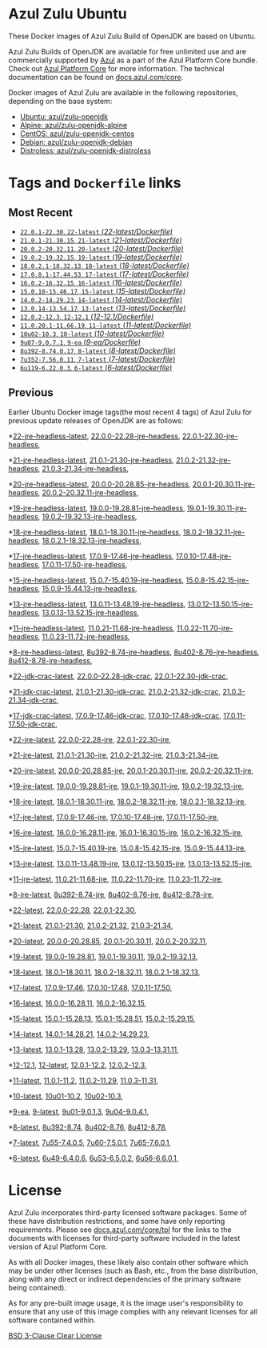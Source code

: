 Azul Zulu Ubuntu
================

These Docker images of Azul Zulu Build of OpenJDK are based on Ubuntu.

Azul Zulu Builds of OpenJDK are available for free unlimited use and are commercially supported by [Azul][1] as a part of the Azul Platform Core bundle.
Check out [Azul Platform Core][2] for more information. The technical documentation can be found on [docs.azul.com/core][3].

Docker images of Azul Zulu are available in the following repositories, depending on the base system:

  * [Ubuntu: azul/zulu-openjdk][4]
  * [Alpine: azul/zulu-openjdk-alpine][5]
  * [CentOS: azul/zulu-openjdk-centos][6]
  * [Debian: azul/zulu-openjdk-debian][7]
  * [Distroless: azul/zulu-openjdk-distroless][8]

Tags and `Dockerfile` links
===========================

Most Recent
-----------


  * [`22.0.1-22.30`, `22-latest` (*22-latest/Dockerfile)*][11]
  * [`21.0.1-21.30.15`, `21-latest` (*21-latest/Dockerfile)*][23]
  * [`20.0.2-20.32.11`, `20-latest` (*20-latest/Dockerfile)*][47]
  * [`19.0.2-19.32.15`, `19-latest` (*19-latest/Dockerfile)*][59]
  * [`18.0.2.1-18.32.13`, `18-latest` (*18-latest/Dockerfile)*][72]
  * [`17.0.8.1-17.44.53`, `17-latest` (*17-latest/Dockerfile)*][84]
  * [`16.0.2-16.32.15`, `16-latest` (*16-latest/Dockerfile)*][139]
  * [`15.0.10-15.46.17`, `15-latest` (*15-latest/Dockerfile)*][146]
  * [`14.0.2-14.29.23`, `14-latest` (*14-latest/Dockerfile)*][168]
  * [`13.0.14-13.54.17`, `13-latest` (*13-latest/Dockerfile)*][171]
  * [`12.0.2-12.3`, `12-12.1` (*12-12.1/Dockerfile)*][196]
  * [`11.0.20.1-11.66.19`, `11-latest` (*11-latest/Dockerfile)*][200]
  * [`10u02-10.3`, `10-latest` (*10-latest/Dockerfile)*][254]
  * [`9u07-9.0.7.1`, `9-ea` (*9-ea/Dockerfile)*][257]
  * [`8u392-8.74.0.17`, `8-latest` (*8-latest/Dockerfile)*][262]
  * [`7u352-7.56.0.11`, `7-latest` (*7-latest/Dockerfile)*][338]
  * [`6u119-6.22.0.3`, `6-latest` (*6-latest/Dockerfile)*][376]

Previous
--------

Earlier Ubuntu Docker image tags(the most recent 4 tags) of Azul Zulu for previous update releases of OpenJDK are as follows:


  *[22-jre-headless-latest][20],
  [22.0.0-22.28-jre-headless][21],
  [22.0.1-22.30-jre-headless][22],
  
  *[21-jre-headless-latest][39],
  [21.0.1-21.30-jre-headless][42],
  [21.0.2-21.32-jre-headless][43],
  [21.0.3-21.34-jre-headless][44],
  
  
  
  *[20-jre-headless-latest][55],
  [20.0.0-20.28.85-jre-headless][56],
  [20.0.1-20.30.11-jre-headless][57],
  [20.0.2-20.32.11-jre-headless][58],
  
  *[19-jre-headless-latest][68],
  [19.0.0-19.28.81-jre-headless][69],
  [19.0.1-19.30.11-jre-headless][70],
  [19.0.2-19.32.13-jre-headless][71],
  
  *[18-jre-headless-latest][80],
  [18.0.1-18.30.11-jre-headless][81],
  [18.0.2-18.32.11-jre-headless][82],
  [18.0.2.1-18.32.13-jre-headless][83],
  
  *[17-jre-headless-latest][118],
  [17.0.9-17.46-jre-headless][123],
  [17.0.10-17.48-jre-headless][124],
  [17.0.11-17.50-jre-headless][125],
  
  
  
  
  
  
  
  
  
  
  
  
  
  *[15-jre-headless-latest][163],
  [15.0.7-15.40.19-jre-headless][164],
  [15.0.8-15.42.15-jre-headless][165],
  [15.0.9-15.44.13-jre-headless][166],
  
  
  *[13-jre-headless-latest][191],
  [13.0.11-13.48.19-jre-headless][192],
  [13.0.12-13.50.15-jre-headless][193],
  [13.0.13-13.52.15-jre-headless][194],
  
  
  *[11-jre-headless-latest][239],
  [11.0.21-11.68-jre-headless][242],
  [11.0.22-11.70-jre-headless][243],
  [11.0.23-11.72-jre-headless][244],
  
  
  
  
  
  
  
  
  
  
  *[8-jre-headless-latest][325],
  [8u392-8.74-jre-headless][326],
  [8u402-8.76-jre-headless][327],
  [8u412-8.78-jre-headless][328],
  
  
  
  
  
  
  
  
  
  
  *[22-jdk-crac-latest][17],
  [22.0.0-22.28-jdk-crac][18],
  [22.0.1-22.30-jdk-crac][19],
  
  *[21-jdk-crac-latest][33],
  [21.0.1-21.30-jdk-crac][36],
  [21.0.2-21.32-jdk-crac][37],
  [21.0.3-21.34-jdk-crac][38],
  
  
  
  *[17-jdk-crac-latest][104],
  [17.0.9-17.46-jdk-crac][117],
  [17.0.10-17.48-jdk-crac][119],
  [17.0.11-17.50-jdk-crac][120],
  
  
  
  
  *[22-jre-latest][14],
  [22.0.0-22.28-jre][15],
  [22.0.1-22.30-jre][16],
  
  *[21-jre-latest][27],
  [21.0.1-21.30-jre][30],
  [21.0.2-21.32-jre][31],
  [21.0.3-21.34-jre][32],
  
  
  
  *[20-jre-latest][48],
  [20.0.0-20.28.85-jre][52],
  [20.0.1-20.30.11-jre][53],
  [20.0.2-20.32.11-jre][54],
  
  *[19-jre-latest][60],
  [19.0.0-19.28.81-jre][65],
  [19.0.1-19.30.11-jre][66],
  [19.0.2-19.32.13-jre][67],
  
  *[18-jre-latest][73],
  [18.0.1-18.30.11-jre][77],
  [18.0.2-18.32.11-jre][78],
  [18.0.2.1-18.32.13-jre][79],
  
  *[17-jre-latest][86],
  [17.0.9-17.46-jre][99],
  [17.0.10-17.48-jre][100],
  [17.0.11-17.50-jre][101],
  
  
  
  
  
  
  
  
  
  
  
  
  
  *[16-jre-latest][140],
  [16.0.0-16.28.11-jre][143],
  [16.0.1-16.30.15-jre][144],
  [16.0.2-16.32.15-jre][145],
  
  *[15-jre-latest][147],
  [15.0.7-15.40.19-jre][159],
  [15.0.8-15.42.15-jre][160],
  [15.0.9-15.44.13-jre][161],
  
  
  *[13-jre-latest][174],
  [13.0.11-13.48.19-jre][187],
  [13.0.12-13.50.15-jre][188],
  [13.0.13-13.52.15-jre][189],
  
  
  *[11-jre-latest][207],
  [11.0.21-11.68-jre][226],
  [11.0.22-11.70-jre][227],
  [11.0.23-11.72-jre][228],
  
  
  
  
  
  
  
  
  
  
  *[8-jre-latest][266],
  [8u392-8.74-jre][291],
  [8u402-8.76-jre][292],
  [8u412-8.78-jre][293],
  
  
  
  
  
  
  
  
  
  
  *[22-latest][11],
  [22.0.0-22.28][12],
  [22.0.1-22.30][13],
  
  *[21-latest][23],
  [21.0.1-21.30][24],
  [21.0.2-21.32][25],
  [21.0.3-21.34][26],
  
  
  
  *[20-latest][47],
  [20.0.0-20.28.85][49],
  [20.0.1-20.30.11][50],
  [20.0.2-20.32.11][51],
  
  *[19-latest][59],
  [19.0.0-19.28.81][61],
  [19.0.1-19.30.11][62],
  [19.0.2-19.32.13][63],
  
  
  *[18-latest][72],
  [18.0.1-18.30.11][74],
  [18.0.2-18.32.11][75],
  [18.0.2.1-18.32.13][76],
  
  *[17-latest][84],
  [17.0.9-17.46][85],
  [17.0.10-17.48][87],
  [17.0.11-17.50][88],
  
  
  
  
  
  
  
  
  
  
  
  
  
  *[16-latest][139],
  [16.0.0-16.28.11][141],
  [16.0.2-16.32.15][142],
  
  *[15-latest][146],
  [15.0.1-15.28.13][148],
  [15.0.1-15.28.51][149],
  [15.0.2-15.29.15][150],
  
  
  
  
  
  
  
  
  
  *[14-latest][168],
  [14.0.1-14.28.21][169],
  [14.0.2-14.29.23][170],
  
  *[13-latest][171],
  [13.0.1-13.28][172],
  [13.0.2-13.29][173],
  [13.0.3-13.31.11][175],
  
  
  
  
  
  
  
  
  
  
  
  
  *[12-12.1][196],
  [12-latest][197],
  [12.0.1-12.2][198],
  [12.0.2-12.3][199],
  
  *[11-latest][200],
  [11.0.1-11.2][201],
  [11.0.2-11.29][202],
  [11.0.3-11.31][203],
  
  
  
  
  
  
  
  
  
  
  
  
  
  
  
  
  
  
  
  
  
  
  
  
  
  *[10-latest][254],
  [10u01-10.2][255],
  [10u02-10.3][256],
  
  *[9-ea][257],
  [9-latest][258],
  [9u01-9.0.1.3][259],
  [9u04-9.0.4.1][260],
  
  
  *[8-latest][262],
  [8u392-8.74][263],
  [8u402-8.76][264],
  [8u412-8.78][265],
  
  
  
  
  
  
  
  
  
  
  
  
  
  
  
  
  
  
  
  
  
  
  
  
  
  
  
  
  
  
  
  
  
  
  
  
  
  
  
  
  
  
  
  
  
  
  
  *[7-latest][338],
  [7u55-7.4.0.5][339],
  [7u60-7.5.0.1][340],
  [7u65-7.6.0.1][341],
  
  
  
  
  
  
  
  
  
  
  
  
  
  
  
  
  
  
  
  
  
  
  
  
  
  
  
  
  
  
  
  
  
  
  
  *[6-latest][376],
  [6u49-6.4.0.6][377],
  [6u53-6.5.0.2][378],
  [6u56-6.6.0.1][379],
  
  
  
  
  
  
  
  
  
  
  
  
  
  
  
  
  License
=======

Azul Zulu incorporates third-party licensed software packages. Some of these have distribution restrictions, and some have only reporting requirements. Please see [docs.azul.com/core/tpl][9] for the links to the documents with licenses for third-party software included in the latest version of Azul Platform Core.

As with all Docker images, these likely also contain other software which may be under other licenses (such as Bash, etc., from the base distribution, along with any direct or indirect dependencies of the primary software being contained).

As for any pre-built image usage, it is the image user's responsibility to ensure that any use of this image complies with any relevant licenses for all software contained within.

[BSD 3-Clause Clear License][10]

  [1]: https://www.azul.com/
  [2]: https://www.azul.com/products/core/
  [3]: https://docs.azul.com/core/
  [4]: https://hub.docker.com/r/azul/zulu-openjdk
  [5]: https://hub.docker.com/r/azul/zulu-openjdk-alpine
  [6]: https://hub.docker.com/r/azul/zulu-openjdk-centos
  [7]: https://hub.docker.com/r/azul/zulu-openjdk-debian
  [8]: https://hub.docker.com/r/azul/zulu-openjdk-distroless
  [9]: https://docs.azul.com/core/tpl
  [10]: https://github.com/zulu-openjdk/zulu-openjdk/blob/master/LICENSE.txt


  [20]: https://github.com/zulu-openjdk/zulu-openjdk/blob/master/ubuntu/22-jre-headless-latest/Dockerfile
  [21]: https://github.com/zulu-openjdk/zulu-openjdk/blob/master/ubuntu/22.0.0-22.28-jre-headless/Dockerfile
  [22]: https://github.com/zulu-openjdk/zulu-openjdk/blob/master/ubuntu/22.0.1-22.30-jre-headless/Dockerfile
  
  [39]: https://github.com/zulu-openjdk/zulu-openjdk/blob/master/ubuntu/21-jre-headless-latest/Dockerfile
  [42]: https://github.com/zulu-openjdk/zulu-openjdk/blob/master/ubuntu/21.0.1-21.30-jre-headless/Dockerfile
  [43]: https://github.com/zulu-openjdk/zulu-openjdk/blob/master/ubuntu/21.0.2-21.32-jre-headless/Dockerfile
  [44]: https://github.com/zulu-openjdk/zulu-openjdk/blob/master/ubuntu/21.0.3-21.34-jre-headless/Dockerfile
  
  
  
  [55]: https://github.com/zulu-openjdk/zulu-openjdk/blob/master/ubuntu/20-jre-headless-latest/Dockerfile
  [56]: https://github.com/zulu-openjdk/zulu-openjdk/blob/master/ubuntu/20.0.0-20.28.85-jre-headless/Dockerfile
  [57]: https://github.com/zulu-openjdk/zulu-openjdk/blob/master/ubuntu/20.0.1-20.30.11-jre-headless/Dockerfile
  [58]: https://github.com/zulu-openjdk/zulu-openjdk/blob/master/ubuntu/20.0.2-20.32.11-jre-headless/Dockerfile
  
  [68]: https://github.com/zulu-openjdk/zulu-openjdk/blob/master/ubuntu/19-jre-headless-latest/Dockerfile
  [69]: https://github.com/zulu-openjdk/zulu-openjdk/blob/master/ubuntu/19.0.0-19.28.81-jre-headless/Dockerfile
  [70]: https://github.com/zulu-openjdk/zulu-openjdk/blob/master/ubuntu/19.0.1-19.30.11-jre-headless/Dockerfile
  [71]: https://github.com/zulu-openjdk/zulu-openjdk/blob/master/ubuntu/19.0.2-19.32.13-jre-headless/Dockerfile
  
  [80]: https://github.com/zulu-openjdk/zulu-openjdk/blob/master/ubuntu/18-jre-headless-latest/Dockerfile
  [81]: https://github.com/zulu-openjdk/zulu-openjdk/blob/master/ubuntu/18.0.1-18.30.11-jre-headless/Dockerfile
  [82]: https://github.com/zulu-openjdk/zulu-openjdk/blob/master/ubuntu/18.0.2-18.32.11-jre-headless/Dockerfile
  [83]: https://github.com/zulu-openjdk/zulu-openjdk/blob/master/ubuntu/18.0.2.1-18.32.13-jre-headless/Dockerfile
  
  [118]: https://github.com/zulu-openjdk/zulu-openjdk/blob/master/ubuntu/17-jre-headless-latest/Dockerfile
  [123]: https://github.com/zulu-openjdk/zulu-openjdk/blob/master/ubuntu/17.0.9-17.46-jre-headless/Dockerfile
  [124]: https://github.com/zulu-openjdk/zulu-openjdk/blob/master/ubuntu/17.0.10-17.48-jre-headless/Dockerfile
  [125]: https://github.com/zulu-openjdk/zulu-openjdk/blob/master/ubuntu/17.0.11-17.50-jre-headless/Dockerfile
  
  
  
  
  
  
  
  
  
  
  
  
  
  [163]: https://github.com/zulu-openjdk/zulu-openjdk/blob/master/ubuntu/15-jre-headless-latest/Dockerfile
  [164]: https://github.com/zulu-openjdk/zulu-openjdk/blob/master/ubuntu/15.0.7-15.40.19-jre-headless/Dockerfile
  [165]: https://github.com/zulu-openjdk/zulu-openjdk/blob/master/ubuntu/15.0.8-15.42.15-jre-headless/Dockerfile
  [166]: https://github.com/zulu-openjdk/zulu-openjdk/blob/master/ubuntu/15.0.9-15.44.13-jre-headless/Dockerfile
  
  
  [191]: https://github.com/zulu-openjdk/zulu-openjdk/blob/master/ubuntu/13-jre-headless-latest/Dockerfile
  [192]: https://github.com/zulu-openjdk/zulu-openjdk/blob/master/ubuntu/13.0.11-13.48.19-jre-headless/Dockerfile
  [193]: https://github.com/zulu-openjdk/zulu-openjdk/blob/master/ubuntu/13.0.12-13.50.15-jre-headless/Dockerfile
  [194]: https://github.com/zulu-openjdk/zulu-openjdk/blob/master/ubuntu/13.0.13-13.52.15-jre-headless/Dockerfile
  
  
  [239]: https://github.com/zulu-openjdk/zulu-openjdk/blob/master/ubuntu/11-jre-headless-latest/Dockerfile
  [242]: https://github.com/zulu-openjdk/zulu-openjdk/blob/master/ubuntu/11.0.21-11.68-jre-headless/Dockerfile
  [243]: https://github.com/zulu-openjdk/zulu-openjdk/blob/master/ubuntu/11.0.22-11.70-jre-headless/Dockerfile
  [244]: https://github.com/zulu-openjdk/zulu-openjdk/blob/master/ubuntu/11.0.23-11.72-jre-headless/Dockerfile
  
  
  
  
  
  
  
  
  
  
  [325]: https://github.com/zulu-openjdk/zulu-openjdk/blob/master/ubuntu/8-jre-headless-latest/Dockerfile
  [326]: https://github.com/zulu-openjdk/zulu-openjdk/blob/master/ubuntu/8u392-8.74-jre-headless/Dockerfile
  [327]: https://github.com/zulu-openjdk/zulu-openjdk/blob/master/ubuntu/8u402-8.76-jre-headless/Dockerfile
  [328]: https://github.com/zulu-openjdk/zulu-openjdk/blob/master/ubuntu/8u412-8.78-jre-headless/Dockerfile
  
  
  
  
  
  
  
  
  
  
  [17]: https://github.com/zulu-openjdk/zulu-openjdk/blob/master/ubuntu/22-jdk-crac-latest/Dockerfile
  [18]: https://github.com/zulu-openjdk/zulu-openjdk/blob/master/ubuntu/22.0.0-22.28-jdk-crac/Dockerfile
  [19]: https://github.com/zulu-openjdk/zulu-openjdk/blob/master/ubuntu/22.0.1-22.30-jdk-crac/Dockerfile
  
  [33]: https://github.com/zulu-openjdk/zulu-openjdk/blob/master/ubuntu/21-jdk-crac-latest/Dockerfile
  [36]: https://github.com/zulu-openjdk/zulu-openjdk/blob/master/ubuntu/21.0.1-21.30-jdk-crac/Dockerfile
  [37]: https://github.com/zulu-openjdk/zulu-openjdk/blob/master/ubuntu/21.0.2-21.32-jdk-crac/Dockerfile
  [38]: https://github.com/zulu-openjdk/zulu-openjdk/blob/master/ubuntu/21.0.3-21.34-jdk-crac/Dockerfile
  
  
  
  [104]: https://github.com/zulu-openjdk/zulu-openjdk/blob/master/ubuntu/17-jdk-crac-latest/Dockerfile
  [117]: https://github.com/zulu-openjdk/zulu-openjdk/blob/master/ubuntu/17.0.9-17.46-jdk-crac/Dockerfile
  [119]: https://github.com/zulu-openjdk/zulu-openjdk/blob/master/ubuntu/17.0.10-17.48-jdk-crac/Dockerfile
  [120]: https://github.com/zulu-openjdk/zulu-openjdk/blob/master/ubuntu/17.0.11-17.50-jdk-crac/Dockerfile
  
  
  
  
  [14]: https://github.com/zulu-openjdk/zulu-openjdk/blob/master/ubuntu/22-jre-latest/Dockerfile
  [15]: https://github.com/zulu-openjdk/zulu-openjdk/blob/master/ubuntu/22.0.0-22.28-jre/Dockerfile
  [16]: https://github.com/zulu-openjdk/zulu-openjdk/blob/master/ubuntu/22.0.1-22.30-jre/Dockerfile
  
  [27]: https://github.com/zulu-openjdk/zulu-openjdk/blob/master/ubuntu/21-jre-latest/Dockerfile
  [30]: https://github.com/zulu-openjdk/zulu-openjdk/blob/master/ubuntu/21.0.1-21.30-jre/Dockerfile
  [31]: https://github.com/zulu-openjdk/zulu-openjdk/blob/master/ubuntu/21.0.2-21.32-jre/Dockerfile
  [32]: https://github.com/zulu-openjdk/zulu-openjdk/blob/master/ubuntu/21.0.3-21.34-jre/Dockerfile
  
  
  
  [48]: https://github.com/zulu-openjdk/zulu-openjdk/blob/master/ubuntu/20-jre-latest/Dockerfile
  [52]: https://github.com/zulu-openjdk/zulu-openjdk/blob/master/ubuntu/20.0.0-20.28.85-jre/Dockerfile
  [53]: https://github.com/zulu-openjdk/zulu-openjdk/blob/master/ubuntu/20.0.1-20.30.11-jre/Dockerfile
  [54]: https://github.com/zulu-openjdk/zulu-openjdk/blob/master/ubuntu/20.0.2-20.32.11-jre/Dockerfile
  
  [60]: https://github.com/zulu-openjdk/zulu-openjdk/blob/master/ubuntu/19-jre-latest/Dockerfile
  [65]: https://github.com/zulu-openjdk/zulu-openjdk/blob/master/ubuntu/19.0.0-19.28.81-jre/Dockerfile
  [66]: https://github.com/zulu-openjdk/zulu-openjdk/blob/master/ubuntu/19.0.1-19.30.11-jre/Dockerfile
  [67]: https://github.com/zulu-openjdk/zulu-openjdk/blob/master/ubuntu/19.0.2-19.32.13-jre/Dockerfile
  
  [73]: https://github.com/zulu-openjdk/zulu-openjdk/blob/master/ubuntu/18-jre-latest/Dockerfile
  [77]: https://github.com/zulu-openjdk/zulu-openjdk/blob/master/ubuntu/18.0.1-18.30.11-jre/Dockerfile
  [78]: https://github.com/zulu-openjdk/zulu-openjdk/blob/master/ubuntu/18.0.2-18.32.11-jre/Dockerfile
  [79]: https://github.com/zulu-openjdk/zulu-openjdk/blob/master/ubuntu/18.0.2.1-18.32.13-jre/Dockerfile
  
  [86]: https://github.com/zulu-openjdk/zulu-openjdk/blob/master/ubuntu/17-jre-latest/Dockerfile
  [99]: https://github.com/zulu-openjdk/zulu-openjdk/blob/master/ubuntu/17.0.9-17.46-jre/Dockerfile
  [100]: https://github.com/zulu-openjdk/zulu-openjdk/blob/master/ubuntu/17.0.10-17.48-jre/Dockerfile
  [101]: https://github.com/zulu-openjdk/zulu-openjdk/blob/master/ubuntu/17.0.11-17.50-jre/Dockerfile
  
  
  
  
  
  
  
  
  
  
  
  
  
  [140]: https://github.com/zulu-openjdk/zulu-openjdk/blob/master/ubuntu/16-jre-latest/Dockerfile
  [143]: https://github.com/zulu-openjdk/zulu-openjdk/blob/master/ubuntu/16.0.0-16.28.11-jre/Dockerfile
  [144]: https://github.com/zulu-openjdk/zulu-openjdk/blob/master/ubuntu/16.0.1-16.30.15-jre/Dockerfile
  [145]: https://github.com/zulu-openjdk/zulu-openjdk/blob/master/ubuntu/16.0.2-16.32.15-jre/Dockerfile
  
  [147]: https://github.com/zulu-openjdk/zulu-openjdk/blob/master/ubuntu/15-jre-latest/Dockerfile
  [159]: https://github.com/zulu-openjdk/zulu-openjdk/blob/master/ubuntu/15.0.7-15.40.19-jre/Dockerfile
  [160]: https://github.com/zulu-openjdk/zulu-openjdk/blob/master/ubuntu/15.0.8-15.42.15-jre/Dockerfile
  [161]: https://github.com/zulu-openjdk/zulu-openjdk/blob/master/ubuntu/15.0.9-15.44.13-jre/Dockerfile
  
  
  [174]: https://github.com/zulu-openjdk/zulu-openjdk/blob/master/ubuntu/13-jre-latest/Dockerfile
  [187]: https://github.com/zulu-openjdk/zulu-openjdk/blob/master/ubuntu/13.0.11-13.48.19-jre/Dockerfile
  [188]: https://github.com/zulu-openjdk/zulu-openjdk/blob/master/ubuntu/13.0.12-13.50.15-jre/Dockerfile
  [189]: https://github.com/zulu-openjdk/zulu-openjdk/blob/master/ubuntu/13.0.13-13.52.15-jre/Dockerfile
  
  
  [207]: https://github.com/zulu-openjdk/zulu-openjdk/blob/master/ubuntu/11-jre-latest/Dockerfile
  [226]: https://github.com/zulu-openjdk/zulu-openjdk/blob/master/ubuntu/11.0.21-11.68-jre/Dockerfile
  [227]: https://github.com/zulu-openjdk/zulu-openjdk/blob/master/ubuntu/11.0.22-11.70-jre/Dockerfile
  [228]: https://github.com/zulu-openjdk/zulu-openjdk/blob/master/ubuntu/11.0.23-11.72-jre/Dockerfile
  
  
  
  
  
  
  
  
  
  
  [266]: https://github.com/zulu-openjdk/zulu-openjdk/blob/master/ubuntu/8-jre-latest/Dockerfile
  [291]: https://github.com/zulu-openjdk/zulu-openjdk/blob/master/ubuntu/8u392-8.74-jre/Dockerfile
  [292]: https://github.com/zulu-openjdk/zulu-openjdk/blob/master/ubuntu/8u402-8.76-jre/Dockerfile
  [293]: https://github.com/zulu-openjdk/zulu-openjdk/blob/master/ubuntu/8u412-8.78-jre/Dockerfile
  
  
  
  
  
  
  
  
  
  
  [11]: https://github.com/zulu-openjdk/zulu-openjdk/blob/master/ubuntu/22-latest/Dockerfile
  [12]: https://github.com/zulu-openjdk/zulu-openjdk/blob/master/ubuntu/22.0.0-22.28/Dockerfile
  [13]: https://github.com/zulu-openjdk/zulu-openjdk/blob/master/ubuntu/22.0.1-22.30/Dockerfile
  
  [23]: https://github.com/zulu-openjdk/zulu-openjdk/blob/master/ubuntu/21-latest/Dockerfile
  [24]: https://github.com/zulu-openjdk/zulu-openjdk/blob/master/ubuntu/21.0.1-21.30/Dockerfile
  [25]: https://github.com/zulu-openjdk/zulu-openjdk/blob/master/ubuntu/21.0.2-21.32/Dockerfile
  [26]: https://github.com/zulu-openjdk/zulu-openjdk/blob/master/ubuntu/21.0.3-21.34/Dockerfile
  
  
  
  [47]: https://github.com/zulu-openjdk/zulu-openjdk/blob/master/ubuntu/20-latest/Dockerfile
  [49]: https://github.com/zulu-openjdk/zulu-openjdk/blob/master/ubuntu/20.0.0-20.28.85/Dockerfile
  [50]: https://github.com/zulu-openjdk/zulu-openjdk/blob/master/ubuntu/20.0.1-20.30.11/Dockerfile
  [51]: https://github.com/zulu-openjdk/zulu-openjdk/blob/master/ubuntu/20.0.2-20.32.11/Dockerfile
  
  [59]: https://github.com/zulu-openjdk/zulu-openjdk/blob/master/ubuntu/19-latest/Dockerfile
  [61]: https://github.com/zulu-openjdk/zulu-openjdk/blob/master/ubuntu/19.0.0-19.28.81/Dockerfile
  [62]: https://github.com/zulu-openjdk/zulu-openjdk/blob/master/ubuntu/19.0.1-19.30.11/Dockerfile
  [63]: https://github.com/zulu-openjdk/zulu-openjdk/blob/master/ubuntu/19.0.2-19.32.13/Dockerfile
  
  
  [72]: https://github.com/zulu-openjdk/zulu-openjdk/blob/master/ubuntu/18-latest/Dockerfile
  [74]: https://github.com/zulu-openjdk/zulu-openjdk/blob/master/ubuntu/18.0.1-18.30.11/Dockerfile
  [75]: https://github.com/zulu-openjdk/zulu-openjdk/blob/master/ubuntu/18.0.2-18.32.11/Dockerfile
  [76]: https://github.com/zulu-openjdk/zulu-openjdk/blob/master/ubuntu/18.0.2.1-18.32.13/Dockerfile
  
  [84]: https://github.com/zulu-openjdk/zulu-openjdk/blob/master/ubuntu/17-latest/Dockerfile
  [85]: https://github.com/zulu-openjdk/zulu-openjdk/blob/master/ubuntu/17.0.9-17.46/Dockerfile
  [87]: https://github.com/zulu-openjdk/zulu-openjdk/blob/master/ubuntu/17.0.10-17.48/Dockerfile
  [88]: https://github.com/zulu-openjdk/zulu-openjdk/blob/master/ubuntu/17.0.11-17.50/Dockerfile
  
  
  
  
  
  
  
  
  
  
  
  
  
  [139]: https://github.com/zulu-openjdk/zulu-openjdk/blob/master/ubuntu/16-latest/Dockerfile
  [141]: https://github.com/zulu-openjdk/zulu-openjdk/blob/master/ubuntu/16.0.0-16.28.11/Dockerfile
  [142]: https://github.com/zulu-openjdk/zulu-openjdk/blob/master/ubuntu/16.0.2-16.32.15/Dockerfile
  
  [146]: https://github.com/zulu-openjdk/zulu-openjdk/blob/master/ubuntu/15-latest/Dockerfile
  [148]: https://github.com/zulu-openjdk/zulu-openjdk/blob/master/ubuntu/15.0.1-15.28.13/Dockerfile
  [149]: https://github.com/zulu-openjdk/zulu-openjdk/blob/master/ubuntu/15.0.1-15.28.51/Dockerfile
  [150]: https://github.com/zulu-openjdk/zulu-openjdk/blob/master/ubuntu/15.0.2-15.29.15/Dockerfile
  
  
  
  
  
  
  
  
  
  [168]: https://github.com/zulu-openjdk/zulu-openjdk/blob/master/ubuntu/14-latest/Dockerfile
  [169]: https://github.com/zulu-openjdk/zulu-openjdk/blob/master/ubuntu/14.0.1-14.28.21/Dockerfile
  [170]: https://github.com/zulu-openjdk/zulu-openjdk/blob/master/ubuntu/14.0.2-14.29.23/Dockerfile
  
  [171]: https://github.com/zulu-openjdk/zulu-openjdk/blob/master/ubuntu/13-latest/Dockerfile
  [172]: https://github.com/zulu-openjdk/zulu-openjdk/blob/master/ubuntu/13.0.1-13.28/Dockerfile
  [173]: https://github.com/zulu-openjdk/zulu-openjdk/blob/master/ubuntu/13.0.2-13.29/Dockerfile
  [175]: https://github.com/zulu-openjdk/zulu-openjdk/blob/master/ubuntu/13.0.3-13.31.11/Dockerfile
  
  
  
  
  
  
  
  
  
  
  
  
  [196]: https://github.com/zulu-openjdk/zulu-openjdk/blob/master/ubuntu/12-12.1/Dockerfile
  [197]: https://github.com/zulu-openjdk/zulu-openjdk/blob/master/ubuntu/12-latest/Dockerfile
  [198]: https://github.com/zulu-openjdk/zulu-openjdk/blob/master/ubuntu/12.0.1-12.2/Dockerfile
  [199]: https://github.com/zulu-openjdk/zulu-openjdk/blob/master/ubuntu/12.0.2-12.3/Dockerfile
  
  [200]: https://github.com/zulu-openjdk/zulu-openjdk/blob/master/ubuntu/11-latest/Dockerfile
  [201]: https://github.com/zulu-openjdk/zulu-openjdk/blob/master/ubuntu/11.0.1-11.2/Dockerfile
  [202]: https://github.com/zulu-openjdk/zulu-openjdk/blob/master/ubuntu/11.0.2-11.29/Dockerfile
  [203]: https://github.com/zulu-openjdk/zulu-openjdk/blob/master/ubuntu/11.0.3-11.31/Dockerfile
  
  
  
  
  
  
  
  
  
  
  
  
  
  
  
  
  
  
  
  
  
  
  
  
  
  [254]: https://github.com/zulu-openjdk/zulu-openjdk/blob/master/ubuntu/10-latest/Dockerfile
  [255]: https://github.com/zulu-openjdk/zulu-openjdk/blob/master/ubuntu/10u01-10.2/Dockerfile
  [256]: https://github.com/zulu-openjdk/zulu-openjdk/blob/master/ubuntu/10u02-10.3/Dockerfile
  
  [257]: https://github.com/zulu-openjdk/zulu-openjdk/blob/master/ubuntu/9-ea/Dockerfile
  [258]: https://github.com/zulu-openjdk/zulu-openjdk/blob/master/ubuntu/9-latest/Dockerfile
  [259]: https://github.com/zulu-openjdk/zulu-openjdk/blob/master/ubuntu/9u01-9.0.1.3/Dockerfile
  [260]: https://github.com/zulu-openjdk/zulu-openjdk/blob/master/ubuntu/9u04-9.0.4.1/Dockerfile
  
  
  [262]: https://github.com/zulu-openjdk/zulu-openjdk/blob/master/ubuntu/8-latest/Dockerfile
  [263]: https://github.com/zulu-openjdk/zulu-openjdk/blob/master/ubuntu/8u392-8.74/Dockerfile
  [264]: https://github.com/zulu-openjdk/zulu-openjdk/blob/master/ubuntu/8u402-8.76/Dockerfile
  [265]: https://github.com/zulu-openjdk/zulu-openjdk/blob/master/ubuntu/8u412-8.78/Dockerfile
  
  
  
  
  
  
  
  
  
  
  
  
  
  
  
  
  
  
  
  
  
  
  
  
  
  
  
  
  
  
  
  
  
  
  
  
  
  
  
  
  
  
  
  
  
  
  
  [338]: https://github.com/zulu-openjdk/zulu-openjdk/blob/master/ubuntu/7-latest/Dockerfile
  [339]: https://github.com/zulu-openjdk/zulu-openjdk/blob/master/ubuntu/7u55-7.4.0.5/Dockerfile
  [340]: https://github.com/zulu-openjdk/zulu-openjdk/blob/master/ubuntu/7u60-7.5.0.1/Dockerfile
  [341]: https://github.com/zulu-openjdk/zulu-openjdk/blob/master/ubuntu/7u65-7.6.0.1/Dockerfile
  
  
  
  
  
  
  
  
  
  
  
  
  
  
  
  
  
  
  
  
  
  
  
  
  
  
  
  
  
  
  
  
  
  
  
  [376]: https://github.com/zulu-openjdk/zulu-openjdk/blob/master/ubuntu/6-latest/Dockerfile
  [377]: https://github.com/zulu-openjdk/zulu-openjdk/blob/master/ubuntu/6u49-6.4.0.6/Dockerfile
  [378]: https://github.com/zulu-openjdk/zulu-openjdk/blob/master/ubuntu/6u53-6.5.0.2/Dockerfile
  [379]: https://github.com/zulu-openjdk/zulu-openjdk/blob/master/ubuntu/6u56-6.6.0.1/Dockerfile
  
  
  
  
  
  
  
  
  
  
  
  
  
  
  
  
  